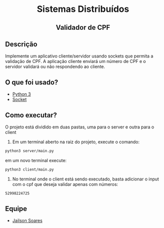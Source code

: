 <h1 align=center>Sistemas Distribuídos</h1>

<h2 align=center>Validador de CPF</h2>

## Descrição

Implemente um aplicativo cliente/servidor usando sockets que permita a validação de CPF. A aplicação cliente enviará um número de CPF e o servidor validará ou não respondendo ao cliente.

## O que foi usado?

* [Python 3](https://www.python.org/)
* [Socket](https://docs.python.org/3/library/socket.html)

## Como executar?

O projeto está dividido em duas pastas, uma para o server e outra para o client

1. Em um terminal aberto na raiz do projeto, execute o comando:

```bash
python3 server/main.py
```

em um novo terminal execute:

```bash
python3 client/main.py
```

1. No terminal onde o client está sendo executado, basta adicionar o input com o cpf que deseja validar apenas com números:

```bash
52998224725
```
## Equipe

* [Jailson Soares](https://github.com/jailsonsf)
